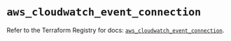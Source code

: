 # `aws_cloudwatch_event_connection`

Refer to the Terraform Registry for docs: [`aws_cloudwatch_event_connection`](https://registry.terraform.io/providers/hashicorp/aws/6.8.0/docs/resources/cloudwatch_event_connection).
